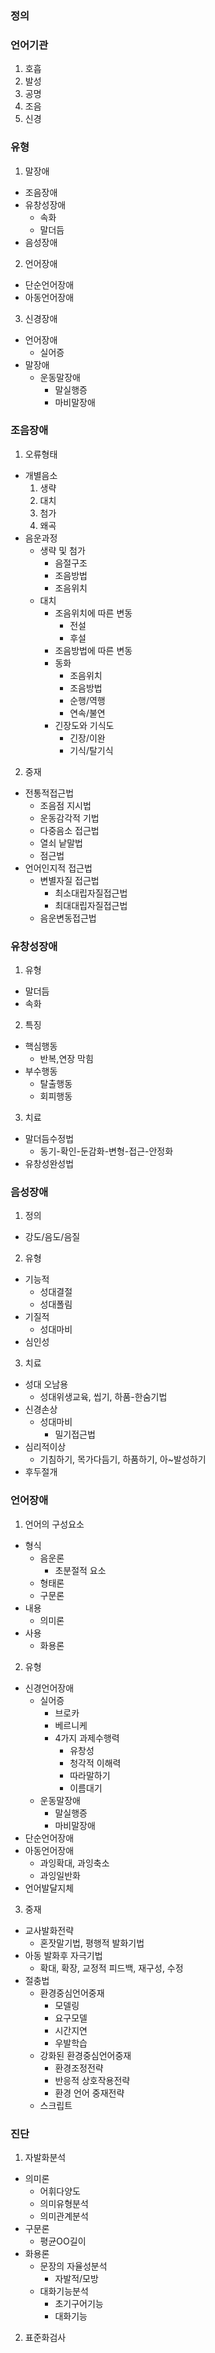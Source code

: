 ### 정의

### 언어기관
1. 호흡
2. 발성
3. 공명
4. 조음
5. 신경

### 유형
1. 말장애
  - 조음장애
  - 유창성장애
    - 속화
    - 말더듬
  - 음성장애
2. 언어장애
  - 단순언어장애
  - 아동언어장애
3. 신경장애
  - 언어장애
    - 실어증
  - 말장애
    - 운동말장애
      - 말실행증
      - 마비말장애

### 조음장애
1. 오류형태
  - 개별음소
    1. 생략
    2. 대치
    3. 첨가
    4. 왜곡
  - 음운과정
    - 생략 및 첨가
      - 음절구조
      - 조음방법
      - 조음위치
    - 대치
      - 조음위치에 따른 변동
        - 전설
        - 후설
      - 조음방법에 따른 변동
      - 동화
        - 조음위치
        - 조음방법
        - 순행/역행
        - 연속/불연
      - 긴장도와 기식도
        - 긴장/이완
        - 기식/탈기식
2. 중재  
  - 전통적접근법
    - 조음점 지시법
    - 운동감각적 기법
    - 다중음소 접근법
    - 열쇠 낱말법
    - 점근법
  - 언어인지적 접근법
    - 변별자질 접근법
      - 최소대립자질접근법
      - 최대대립자질접근법
    - 음운변동접근법

### 유창성장애
1. 유형
  - 말더듬
  - 속화
2. 특징
  - 핵심행동
    - 반복,연장 막힘
  - 부수행동
    - 탈출행동
    - 회피행동
3. 치료    
  - 말더듬수정법
    - 동기-확인-둔감화-변형-접근-안정화
  - 유창성완성법

### 음성장애
1. 정의
  - 강도/음도/음질
2. 유형
  - 기능적
    - 성대결절
    - 성대폴림
  - 기질적
    - 성대마비
  - 심인성
3. 치료  
  - 성대 오남용
    - 성대위생교육, 씹기, 하품-한숨기법
  - 신경손상
    - 성대마비
      - 밀기접근법
  - 심리적이상
    - 기침하기, 목가다듬기, 하품하기, 아~발성하기
  - 후두절개

### 언어장애
1. 언어의 구성요소
  - 형식
    - 음운론
      - 초분절적 요소
    - 형태론
    - 구문론
  - 내용
    - 의미론
  - 사용
    - 화용론
2. 유형
  - 신경언어장애
    - 실어증
      - 브로카
      - 베르니케
      - 4가지 과제수행력
        - 유창성
        - 청각적 이해력
        - 따라말하기
        - 이름대기
    - 운동말장애
      - 말실행증
      - 마비말장애
  - 단순언어장애
  - 아동언어장애
    - 과잉확대, 과잉축소
    - 과잉일반화
  - 언어발달지체
3. 중재
  - 교사발화전략
    - 혼잣말기법, 평행적 발화기법
  - 아동 발화후 자극기법
    - 확대, 확장, 교정적 피드백, 재구성, 수정
  - 절충법
    - 환경중심언어중재
      - 모델링
      - 요구모델
      - 시간지연
      - 우발학습
    - 강화된 환경중심언어중재
      - 환경조정전략
      - 반응적 상호작용전략
      - 환경 언어 중재전략
    - 스크립트

### 진단
1. 자발화분석
  - 의미론
    - 어휘다양도
    - 의미유형분석
    - 의미관계분석
  - 구문론
    - 평균OO길이
  - 화용론
    - 문장의 자율성분석
      - 자발적/모방
    - 대화기능분석
      - 초기구어기능
      - 대화기능
2. 표준화검사    
